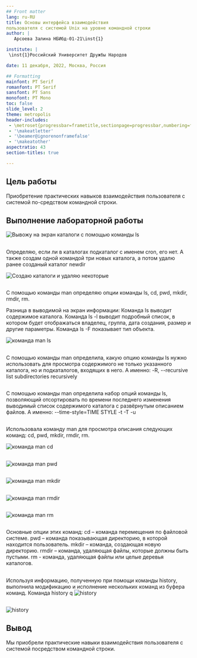 ```yaml
---
## Front matter
lang: ru-RU
title: Основы интерфейса взаимодействия
пользователя с системой Unix на уровне командной строки
author: |
   Арсоева Залина НБИбд-01-21\inst{1}

institute: |
 \inst{1}Российский Университет Дружбы Народов

date: 11 декабря, 2022, Москва, Россия

## Formatting
mainfont: PT Serif
romanfont: PT Serif
sansfont: PT Sans
monofont: PT Mono
toc: false
slide_level: 2
theme: metropolis
header-includes: 
 - \metroset{progressbar=frametitle,sectionpage=progressbar,numbering=fraction}
 - '\makeatletter'
 - '\beamer@ignorenonframefalse'
 - '\makeatother'
aspectratio: 43
section-titles: true

---
```


## Цель работы

Приобретение практических навыков взаимодействия пользователя с системой по-средством командной строки.

## Выполнение лабораторной работы

![Вывожу на экран каталоги с помощью команды ls](image/1.png)

##

Определяю, если ли в каталогах подкаталог с именем cron, его нет.
А также создам одной командой три новых каталога, а потом удалю ранее созданый каталог newdir

![Создаю каталоги и удаляю некоторые](image/2.png)

##

С помощью команды man определяю опции команды ls, cd, pwd, mkdir, rmdir, rm.

Разница в выводимой на экран информации:
Команда ls выводит содержимое каталога.
Команда ls -l выводит подробный список, в котором будет отображаться владелец, группа, дата создания, размер и другие параметры.
Команда ls -F показывает тип объекта.

![команда man ls](image/3.png)

##

С помощью команды man определила, какую опцию команды ls нужно использовать для просмотра содержимого не только указанного каталога, но и подкаталогов, входящих в него.
А именно: -R, --recursive
list subdirectories recursively

##

С помощью команды man определила набор опций команды ls, позволяющий отсортировать по времени последнего изменения выводимый список содержимого каталога с развёрнутым описанием файлов.
А именно: --time-style=TIME STYLE
-t
-T
-u

##

Использовала команду man для просмотра описания следующих команд: cd, pwd,
mkdir, rmdir, rm. 

![команда man cd](image/4.png)

##

![команда man pwd](image/5.png)

##

![команда man mkdir](image/6.png)

##

![команда man rmdir](image/7.png)

##

![команда man rm](image/8.png)

##

Основные опции этих команд:
cd – команда перемещения по файловой системе.
pwd – команда показывающая директорию, в которой находится пользователь.
mkdir – команда, создающая новую директорию.
rmdir – команда, удаляющая файлы, которые должны быть пустыми.
rm - команда, удаляющая файлы или целые деревья каталогов.

##

Используя информацию, полученную при помощи команды history, выполнила
модификацию и исполнение нескольких команд из буфера команд.
Команда history
q
![history](image/9.png)

##

![history](image/10.png)

## Вывод

Мы приобрели практические навыки взаимодействия пользователя с системой посредством командной строки.